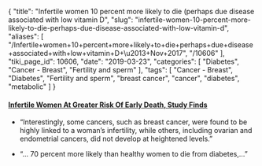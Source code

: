{
    "title": "Infertile women 10 percent more likely to die (perhaps due disease associated with low vitamin D",
    "slug": "infertile-women-10-percent-more-likely-to-die-perhaps-due-disease-associated-with-low-vitamin-d",
    "aliases": [
        "/Infertile+women+10+percent+more+likely+to+die+perhaps+due+disease+associated+with+low+vitamin+D+\u2013+Nov+2017",
        "/10606"
    ],
    "tiki_page_id": 10606,
    "date": "2019-03-23",
    "categories": [
        "Diabetes",
        "Cancer - Breast",
        "Fertility and sperm"
    ],
    "tags": [
        "Cancer - Breast",
        "Diabetes",
        "Fertility and sperm",
        "breast cancer",
        "cancer",
        "diabetes",
        "metabolic"
    ]
}


#### [Infertile Women At Greater Risk Of Early Death, Study Finds](https://www.studyfinds.org/infertile-women-infertility-death/)

* “Interestingly, some cancers, such as breast cancer, were found to be highly linked to a woman’s infertility, while others, including ovarian and endometrial cancers, did not develop at heightened levels.”

* “… 70 percent more likely than healthy women to die from diabetes,…”